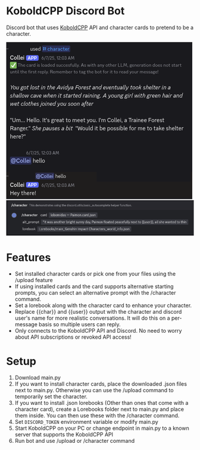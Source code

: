 # KoboldCPP Discord Bot
Discord bot that uses [KoboldCPP](https://github.com/LostRuins/koboldcpp) API and character cards to pretend to be a character.

![Preview](example1.png)
![Preview](example2.png)

# Features
- Set installed character cards or pick one from your files using the /upload feature
- If using installed cards and the card supports alternative starting prompts, you can select an alternative prompt with the /character command.
- Set a lorebook along with the character card to enhance your character.
- Replace {{char}} and {{user}} output with the character and discord user's name for more realistic conversations. It will do this on a per-message basis so multiple users can reply.
- Only connects to the KoboldCPP API and Discord. No need to worry about API subscriptions or revoked API access!

# Setup
1. Download main.py
2. If you want to install character cards, place the downloaded .json files next to main.py. Otherwise you can use the /upload command to temporarily set the character.
3. If you want to install .json lorebooks (Other than ones that come with a character card), create a Lorebooks folder next to main.py and place them inside. You can then use these with the /character command.
4. Set `DISCORD_TOKEN` environment variable or modify main.py
5. Start KoboldCPP on your PC or change endpoint in main.py to a known server that supports the KoboldCPP API
6. Run bot and use /upload or /character command
